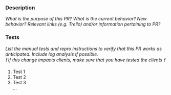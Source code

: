 ### Description
_What is the purpose of this PR? What is the current behavior? New behavior? Relevant links (e.g. Trello) and/or information pertaining to PR?_




### Tests
_List the manual tests and repro instructions to verify that this PR works as anticipated. Include log analysis if possible.\
:exclamation: If this change impacts clients, make sure that you have tested the clients :exclamation:_


1. Test 1
2. Test 2
3. Test 3\
...

